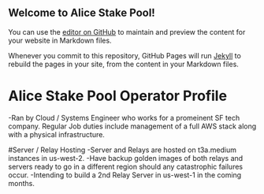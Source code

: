 ## Welcome to Alice Stake Pool!

You can use the [editor on GitHub](https://github.com/SkiLov3/AliceStakePool/edit/gh-pages/index.md) to maintain and preview the content for your website in Markdown files.

Whenever you commit to this repository, GitHub Pages will run [Jekyll](https://jekyllrb.com/) to rebuild the pages in your site, from the content in your Markdown files.

# Alice Stake Pool Operator Profile
-Ran by Cloud / Systems Engineer who works for a promeinent SF tech company. Regular Job duties include management of a full AWS stack along with a physical infrastructure.

#Server / Relay Hosting
-Server and Relays are hosted on t3a.medium instances in us-west-2.
-Have backup golden images of both relays and servers ready to go in a different region should any catastrophic failures occur.
-Intending to build a 2nd Relay Server in us-west-1 in the coming months.
